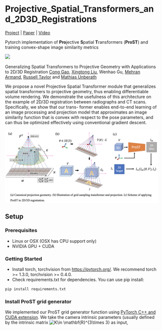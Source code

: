 # Projective_Spatial_Transformers_and_2D3D_Registrations
[Project](webpagelink) | [Paper](arxivlink) | [Video](youtubelink)

Pytorch implementation of **Pro**jective **S**patial **T**ransformers (**ProST**) and training convex-shape image similarity metrics

![](imgs/mov.gif)

Generalizing Spatial Transformers to Projective  Geometry with Applications to 2D/3D Registration
[Cong Gao](http://www.cs.jhu.edu/~gaoc/), [Xingtong Liu](http://www.cs.jhu.edu/~xingtongl/), Wenhao Gu, [Mehran Armand](https://ep.jhu.edu/about-us/faculty-directory/861-mehran-armand), [Russell Taylor](https://www.cs.jhu.edu/~rht/) and [Mathias Unberath](https://mathiasunberath.github.io/)

We propose a novel Projective Spatial Transformer module that generalizes spatial transformers to projective geometry, thus enabling differentiable volume rendering. We demonstrate the usefulness of this architecture on the example of 2D/3D registration between radiographs and CT scans. Specifically, we show that our trans- former enables end-to-end learning of an image processing and projection model that approximates an image similarity function that is convex with respect to the pose parameters, and can thus be optimized effectively using conventional gradient descent.

<img src="imgs/Fig_ProST.png" width="900px"/>

## Setup

### Prerequisites
- Linux or OSX (OSX has CPU support only)
- NVIDIA GPU + CUDA

### Getting Started
- Install torch, torchvision from https://pytorch.org/. We recommend torch >= 1.3.0, torchvision >= 0.4.0.
- Check requirements.txt for dependencies. You can use pip install:
```bash
pip install requirements.txt
```
### Install ProST grid generator
We implemented our ProST grid generator function using [PyTorch C++ and CUDA extension](https://pytorch.org/tutorials/advanced/cpp_extension.html). We take the camera intrinsic parameters (usually defined by the intrinsic matrix ![K\in \mathbf{R}^{3\times 3}](https://render.githubusercontent.com/render/math?math=K%5Cin%20%5Cmathbf%7BR%7D%5E%7B3%5Ctimes%203%7D) as input,
